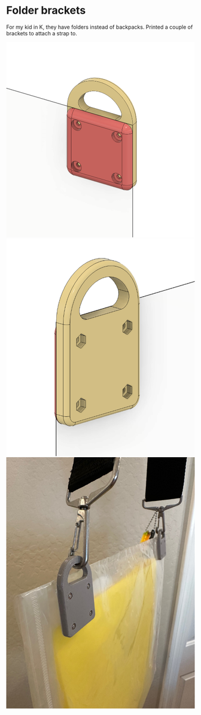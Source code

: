 # Folder brackets

For my kid in K, they have folders instead of backpacks. Printed a couple of brackets to attach a strap to.

![screenshot](fusion-screenshot.png)
![screenshot](fusion-screenshot-2.png)
![screenshot](IMG_2021.jpeg)
